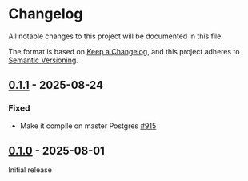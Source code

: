 # Changelog

All notable changes to this project will be documented in this file.

The format is based on [Keep a Changelog](https://keepachangelog.com/en/1.0.0/), and this project adheres
to [Semantic Versioning](https://semver.org/spec/v2.0.0.html).

## [0.1.1] - 2025-08-24

### Fixed

* Make it compile on master Postgres [#915](https://github.com/omnigres/omnigres/pull/915)

## [0.1.0] - 2025-08-01

Initial release

[Unreleased]: https://github.com/omnigres/omnigres/commits/next/omni_csv

[0.1.0]: [https://github.com/omnigres/omnigres/pull/893]

[0.1.1]: [https://github.com/omnigres/omnigres/pull/915]
